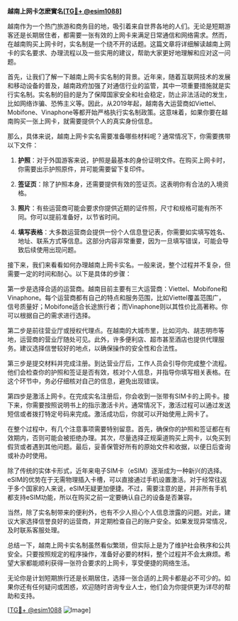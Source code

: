 **越南上网卡怎麽實名[[TG💪+ @esim1088](https://t.me/s/esim1088)]**

越南作为一个热门旅游和商务目的地，吸引着来自世界各地的人们。无论是短期游客还是长期居住者，都需要一张有效的上网卡来满足日常通信和网络需求。然而，在越南购买上网卡时，实名制是一个绕不开的话题。这篇文章将详细解读越南上网卡的实名要求、办理流程以及一些实用的建议，帮助大家更好地理解和应对这一问题。

首先，让我们了解一下越南上网卡实名制的背景。近年来，随着互联网技术的发展和移动设备的普及，越南政府加强了对通信行业的监管，其中一项重要措施就是实行实名制。实名制的目的是为了保障国家安全和社会稳定，防止非法活动的发生，比如网络诈骗、恐怖主义等。因此，从2019年起，越南各大运营商如Viettel、Mobifone、Vinaphone等都开始严格执行实名制政策。这意味着，如果你要在越南购买一张上网卡，就需要提供个人的真实身份信息。

那么，具体来说，越南上网卡实名需要准备哪些材料呢？通常情况下，你需要携带以下文件：

1. **护照**：对于外国游客来说，护照是最基本的身份证明文件。在购买上网卡时，你需要出示护照原件，并可能需要留下复印件。
   
2. **签证页**：除了护照本身，还需要提供有效的签证页。这表明你有合法的入境资格。

3. **照片**：有些运营商可能会要求你提供近期的证件照，尺寸和规格可能有所不同。你可以提前准备好，以节省时间。

4. **填写表格**：大多数运营商会提供一份个人信息登记表，你需要如实填写姓名、地址、联系方式等信息。这部分内容非常重要，因为一旦填写错误，可能会导致后续使用出现问题。

接下来，我们来看看如何办理越南上网卡实名。一般来说，整个过程并不复杂，但需要一定的时间和耐心。以下是具体的步骤：

第一步是选择合适的运营商。越南目前主要有三大运营商：Viettel、Mobifone和Vinaphone。每个运营商都有自己的特点和服务范围，比如Viettel覆盖范围广，信号质量好；Mobifone适合长途旅行者；而Vinaphone则以其性价比高著称。你可以根据自己的需求进行选择。

第二步是前往营业厅或授权代理点。在越南的大城市里，比如河内、胡志明市等地，运营商的营业厅随处可见。此外，许多便利店、超市甚至酒店也提供代理服务。建议选择信誉较好的地点，以确保操作的安全性和合法性。

第三步是提交材料并完成注册。到达营业厅后，工作人员会引导你完成整个流程。他们会检查你的护照和签证是否有效，核对个人信息，并指导你填写相关表格。在这个环节中，务必仔细核对自己的信息，避免出现错误。

第四步是激活上网卡。在完成实名注册后，你会收到一张带有SIM卡的上网卡。接下来，你需要按照说明书上的指示激活卡片。通常情况下，激活过程可以通过发送短信或者拨打特定号码来完成。激活成功后，你就可以开始使用上网卡了。

在整个过程中，有几个注意事项需要特别留意。首先，确保你的护照和签证都在有效期内，否则可能会被拒绝办理。其次，尽量选择正规渠道购买上网卡，以免买到假货或者遇到其他问题。最后，妥善保管好所有的原始文件和收据，以便日后查询或补办时使用。

除了传统的实体卡形式，近年来电子SIM卡（eSIM）逐渐成为一种新兴的选择。eSIM的优势在于无需物理插入卡槽，可以直接通过手机设置激活。对于经常往返于多个国家的人来说，eSIM无疑更加便捷。不过，需要注意的是，并非所有手机都支持eSIM功能，所以在购买之前一定要确认自己的设备是否兼容。

当然，除了实名制带来的便利外，也有不少人担心个人信息泄露的问题。对此，建议大家选择信誉良好的运营商，并定期检查自己的账户安全。如果发现异常情况，及时联系客服处理。

总结一下，越南上网卡实名制虽然看似繁琐，但实际上是为了维护社会秩序和公共安全。只要按照规定的程序操作，准备好必要的材料，整个过程并不会太麻烦。希望大家都能顺利获得一张符合要求的上网卡，享受便捷的网络生活。

无论你是计划短期旅行还是长期居住，选择一张合适的上网卡都是必不可少的。如果你还有任何疑问或困惑，欢迎随时咨询专业人士，他们会为你提供更为详尽的帮助和支持。

[[TG💪+ @esim1088](https://t.me/s/esim1088) ![Image](https://i.postimg.cc/4NQfJmqS/Snipaste-2025-05-13-00-14-12.png)]